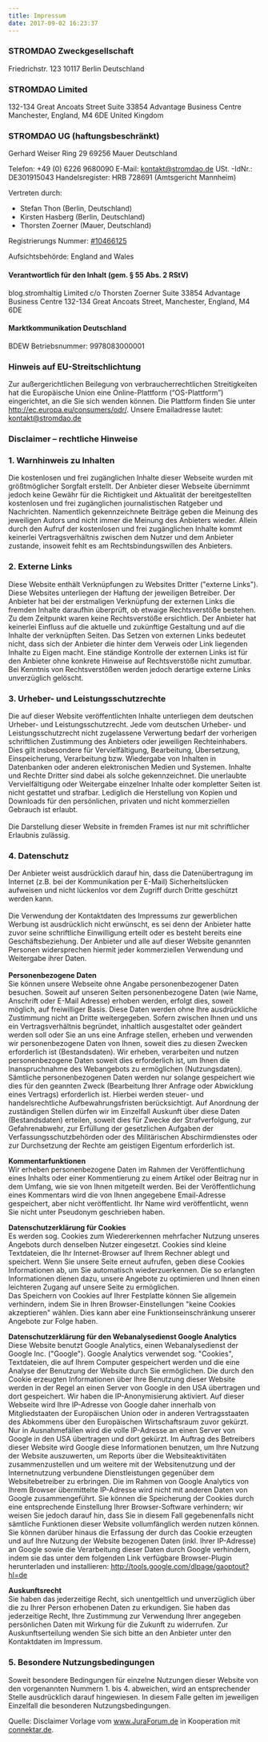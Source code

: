 ```yaml
---
title: Impressum
date: 2017-09-02 16:23:37
---
```


### **STROM**DAO Zweckgesellschaft

Friedrichstr. 123
10117 Berlin
Deutschland

### **STROM**DAO Limited

132-134 Great Ancoats Street
Suite 33854 Advantage Business Centre
Manchester, England, M4 6DE
United Kingdom

### **STROM**DAO UG (haftungsbeschränkt)

Gerhard Weiser Ring 29
69256 Mauer
Deutschland

Telefon: +49 (0) 6226 9680090
E-Mail: kontakt@stromdao.de
USt. -IdNr.: DE301915043
Handelsregister: HRB 728691 (Amtsgericht Mannheim)

Vertreten durch:

- Stefan Thon (Berlin, Deutschland)
- Kirsten Hasberg (Berlin, Deutschland)
- Thorsten Zoerner (Mauer, Deutschland)

Registrierungs Nummer: [#10466125](https://beta.companieshouse.gov.uk/company/10466125)

Aufsichtsbehörde: England and Wales

#### Verantwortlich für den Inhalt (gem. § 55 Abs. 2 RStV)
blog.stromhaltig Limited
c/o Thorsten Zoerner
Suite 33854 Advantage Business Centre 132-134
Great Ancoats Street, Manchester, England, M4 6DE

#### Marktkommunikation Deutschland
BDEW Betriebsnummer: 9978083000001

### Hinweis auf EU-Streitschlichtung
Zur außergerichtlichen Beilegung von verbraucherrechtlichen Streitigkeiten hat die Europäische Union eine Online-Plattform (“OS-Plattform”) eingerichtet, an die Sie sich wenden können. Die Plattform finden Sie unter http://ec.europa.eu/consumers/odr/. Unsere Emailadresse lautet: kontakt@stromdao.de

### Disclaimer – rechtliche Hinweise

<html>
<h3>1. Warnhinweis zu Inhalten</h3>Die kostenlosen und frei zugänglichen Inhalte dieser Webseite wurden mit größtmöglicher Sorgfalt erstellt. Der Anbieter dieser Webseite übernimmt jedoch keine Gewähr für die Richtigkeit und Aktualität der bereitgestellten kostenlosen und frei zugänglichen journalistischen Ratgeber und Nachrichten. Namentlich gekennzeichnete Beiträge geben die Meinung des jeweiligen Autors und nicht immer die Meinung des Anbieters wieder. Allein durch den Aufruf der kostenlosen und frei zugänglichen Inhalte kommt keinerlei Vertragsverhältnis zwischen dem Nutzer und dem Anbieter zustande, insoweit fehlt es am Rechtsbindungswillen des Anbieters.<h3>2. Externe Links</h3>Diese Website enthält Verknüpfungen zu Websites Dritter ("externe Links"). Diese Websites unterliegen der Haftung der jeweiligen Betreiber. Der Anbieter hat bei der erstmaligen Verknüpfung der externen Links die fremden Inhalte daraufhin überprüft, ob etwaige Rechtsverstöße bestehen. Zu dem Zeitpunkt waren keine Rechtsverstöße ersichtlich. Der Anbieter hat keinerlei Einfluss auf die aktuelle und zukünftige Gestaltung und auf die Inhalte der verknüpften Seiten. Das Setzen von externen Links bedeutet nicht, dass sich der Anbieter die hinter dem Verweis oder Link liegenden Inhalte zu Eigen macht. Eine ständige Kontrolle der externen Links ist für den Anbieter ohne konkrete Hinweise auf Rechtsverstöße nicht zumutbar. Bei Kenntnis von Rechtsverstößen werden jedoch derartige externe Links unverzüglich gelöscht.<h3>3. Urheber- und Leistungsschutzrechte</h3>Die auf dieser Website veröffentlichten Inhalte unterliegen dem deutschen Urheber- und Leistungsschutzrecht. Jede vom deutschen Urheber- und Leistungsschutzrecht nicht zugelassene Verwertung bedarf der vorherigen schriftlichen Zustimmung des Anbieters oder jeweiligen Rechteinhabers. Dies gilt insbesondere für Vervielfältigung, Bearbeitung, Übersetzung, Einspeicherung, Verarbeitung bzw. Wiedergabe von Inhalten in Datenbanken oder anderen elektronischen Medien und Systemen. Inhalte und Rechte Dritter sind dabei als solche gekennzeichnet. Die unerlaubte Vervielfältigung oder Weitergabe einzelner Inhalte oder kompletter Seiten ist nicht gestattet und strafbar. Lediglich die Herstellung von Kopien und Downloads für den persönlichen, privaten und nicht kommerziellen Gebrauch ist erlaubt.<br><br>Die Darstellung dieser Website in fremden Frames ist nur mit schriftlicher Erlaubnis zulässig.<h3>4. Datenschutz</h3>Der Anbieter weist ausdrücklich darauf hin, dass die Datenübertragung im Internet (z.B. bei der Kommunikation per E-Mail) Sicherheitslücken aufweisen und nicht lückenlos vor dem Zugriff durch Dritte geschützt werden kann.<br><br>Die Verwendung der Kontaktdaten des Impressums zur gewerblichen Werbung ist ausdrücklich nicht erwünscht, es sei denn der Anbieter hatte zuvor seine schriftliche Einwilligung erteilt oder es besteht bereits eine Geschäftsbeziehung. Der Anbieter und alle auf dieser Website genannten Personen widersprechen hiermit jeder kommerziellen Verwendung und Weitergabe ihrer Daten.<br><br><strong>Personenbezogene Daten</strong><br>Sie können unsere Webseite ohne Angabe personenbezogener Daten besuchen. Soweit auf unseren Seiten personenbezogene Daten (wie Name, Anschrift oder E-Mail Adresse) erhoben werden, erfolgt dies, soweit möglich, auf freiwilliger Basis. Diese Daten werden ohne Ihre ausdrückliche Zustimmung nicht an Dritte weitergegeben. Sofern zwischen Ihnen und uns ein Vertragsverhältnis begründet, inhaltlich ausgestaltet oder geändert werden soll oder Sie an uns eine Anfrage stellen, erheben und verwenden wir personenbezogene Daten von Ihnen, soweit dies zu diesen Zwecken erforderlich ist (Bestandsdaten). Wir erheben, verarbeiten und nutzen personenbezogene Daten soweit dies erforderlich ist, um Ihnen die Inanspruchnahme des Webangebots zu ermöglichen (Nutzungsdaten). Sämtliche personenbezogenen Daten werden nur solange gespeichert wie dies für den geannten Zweck (Bearbeitung Ihrer Anfrage oder Abwicklung eines Vertrags) erforderlich ist. Hierbei werden steuer- und handelsrechtliche Aufbewahrungsfristen berücksichtigt. Auf Anordnung der zuständigen Stellen dürfen wir im Einzelfall Auskunft über diese Daten (Bestandsdaten) erteilen, soweit dies für Zwecke der Strafverfolgung, zur Gefahrenabwehr, zur Erfüllung der gesetzlichen Aufgaben der Verfassungsschutzbehörden oder des Militärischen Abschirmdienstes oder zur Durchsetzung der Rechte am geistigen Eigentum erforderlich ist.<p><strong>Kommentarfunktionen</strong><br>Wir erheben personenbezogene Daten im Rahmen der Veröffentlichung eines Inhalts oder einer Kommentierung zu einem Artikel oder Beitrag nur in dem Umfang, wie sie von Ihnen mitgeteilt werden. Bei der Veröffentlichung eines Kommentars wird die von Ihnen angegebene Email-Adresse gespeichert, aber nicht veröffentlicht. Ihr Name wird veröffentlicht, wenn Sie nicht unter Pseudonym geschrieben haben.</p><p><strong>Datenschutzerklärung für Cookies</strong><br>Es werden sog. Cookies zum Wiedererkennen mehrfacher Nutzung unseres Angebots durch denselben Nutzer eingesetzt. Cookies sind kleine Textdateien, die Ihr Internet-Browser auf Ihrem Rechner ablegt und speichert. Wenn Sie unsere Seite erneut aufrufen, geben diese Cookies Informationen ab, um Sie automatisch wiederzuerkennen. Die so erlangten Informationen dienen dazu, unsere Angebote zu optimieren und Ihnen einen leichteren Zugang auf unsere Seite zu ermöglichen.<br>Das Speichern von Cookies auf Ihrer Festplatte können Sie allgemein verhindern, indem Sie in Ihren Browser-Einstellungen "keine Cookies akzeptieren" wählen. Dies kann aber eine Funktionseinschränkung unserer Angebote zur Folge haben.</p><p><strong>Datenschutzerklärung für den Webanalysedienst Google Analytics</strong><br>Diese Website benutzt Google Analytics, einen Webanalysedienst der Google Inc. ("Google"). Google Analytics verwendet sog. "Cookies", Textdateien, die auf Ihrem Computer gespeichert werden und die eine Analyse der Benutzung der Website durch Sie ermöglichen. Die durch den Cookie erzeugten Informationen über Ihre Benutzung dieser Website werden in der Regel an einen Server von Google in den USA übertragen und dort gespeichert. Wir haben die IP-Anonymisierung aktiviert. Auf dieser Webseite wird Ihre IP-Adresse von Google daher innerhalb von Mitgliedstaaten der Europäischen Union oder in anderen Vertragsstaaten des Abkommens über den Europäischen Wirtschaftsraum zuvor gekürzt. Nur in Ausnahmefällen wird die volle IP-Adresse an einen Server von Google in den USA übertragen und dort gekürzt. Im Auftrag des Betreibers dieser Website wird Google diese Informationen benutzen, um Ihre Nutzung der Website auszuwerten, um Reports über die Websiteaktivitäten zusammenzustellen und um weitere mit der Websitenutzung und der Internetnutzung verbundene Dienstleistungen gegenüber dem Websitebetreiber zu erbringen. Die im Rahmen von Google Analytics von Ihrem Browser übermittelte IP-Adresse wird nicht mit anderen Daten von Google zusammengeführt. Sie können die Speicherung der Cookies durch eine entsprechende Einstellung Ihrer Browser-Software verhindern; wir weisen Sie jedoch darauf hin, dass Sie in diesem Fall gegebenenfalls nicht sämtliche Funktionen dieser Website vollumfänglich werden nutzen können. Sie können darüber hinaus die Erfassung der durch das Cookie erzeugten und auf Ihre Nutzung der Website bezogenen Daten (inkl. Ihrer IP-Adresse) an Google sowie die Verarbeitung dieser Daten durch Google verhindern, indem sie das unter dem folgenden Link verfügbare Browser-Plugin herunterladen und installieren: <a href="http://tools.google.com/dlpage/gaoptout?hl=de" rel="nofollow">http://tools.google.com/dlpage/gaoptout?hl=de</a></p><p><strong>Auskunftsrecht</strong><br>Sie haben das jederzeitige Recht, sich unentgeltlich und unverzüglich über die zu Ihrer Person erhobenen Daten zu erkundigen. Sie haben das jederzeitige Recht, Ihre Zustimmung zur Verwendung Ihrer angegeben persönlichen Daten mit Wirkung für die Zukunft zu widerrufen. Zur Auskunftserteilung wenden Sie sich bitte an den Anbieter unter den Kontaktdaten im Impressum.</p><h3>5. Besondere Nutzungsbedingungen</h3><p>Soweit besondere Bedingungen für einzelne Nutzungen dieser Website von den vorgenannten Nummern 1. bis 4. abweichen, wird an entsprechender Stelle ausdrücklich darauf hingewiesen. In diesem Falle gelten im jeweiligen Einzelfall die besonderen Nutzungsbedingungen.</p>Quelle: Disclaimer Vorlage vom <a href="http://www.juraforum.de">www.JuraForum.de</a> in Kooperation mit <a href="http://www.connektar.de">connektar.de</a>.
</html>
